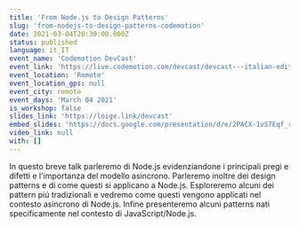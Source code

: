 ```yaml
---
title: 'From Node.js to Design Patterns'
slug: 'from-nodejs-to-design-patterns-codemotion'
date: 2021-03-04T20:30:00.000Z
status: published
language: it_IT
event_name: 'Codemotion DevCast'
event_link: 'https://live.codemotion.com/devcast/devcast---italian-edition-04032021'
event_location: 'Remote'
event_location_gps: null
event_city: remote
event_days: 'March 04 2021'
is_workshop: false
slides_link: 'https://loige.link/devcast'
embed_slides: 'https://docs.google.com/presentation/d/e/2PACX-1vS7Eqf_rYKs-daP9Fdf4oIGXGjburS4sS1ST7iNKkDXd3kjdBTWyIqAQ3kOcwJPdYF68nKBUs0rLJmD/pubembed'
video_link: null
with: []
---
```


In questo breve talk parleremo di Node.js evidenziandone i principali pregi e difetti e l'importanza del modello asincrono. Parleremo inoltre dei design patterns e di come questi si applicano a Node.js. Esploreremo alcuni dei pattern piú tradizionali e vedremo come questi vengono applicati nel contesto asincrono di Node.js. Infine presenteremo alcuni patterns nati specificamente nel contesto di JavaScript/Node.js.
